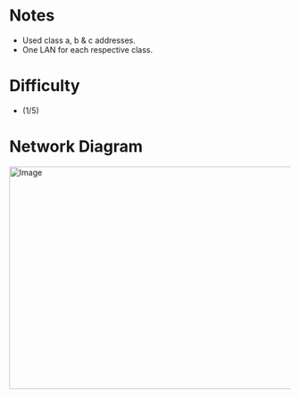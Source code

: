 # **Notes**
- Used class a, b & c addresses.
- One LAN for each respective class.
# **Difficulty**
- (1/5)

# **Network Diagram**
<img width="720" height="399" alt="Image" src="https://github.com/user-attachments/assets/ca733cb4-3f2f-416a-89e9-ac1782a9daae" />
